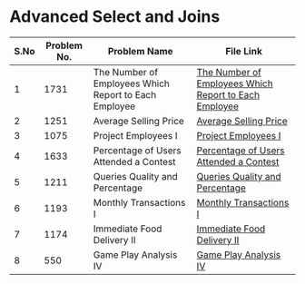 # Advanced Select and Joins

|S.No| Problem No. | Problem Name                  | File Link                       | 
|-----|-------------|--------------------------------|----------------------------------|
| 1 | 1731 |  The Number of Employees Which Report to Each Employee | [  The Number of Employees Which Report to Each Employee]( https://leetcode.com/problems/the-number-of-employees-which-report-to-each-employee?envType=study-plan-v2&envId=top-sql-50)|
| 2 | 1251 |  Average Selling Price | [ Average Selling Price](https://leetcode.com/problems/average-selling-price?envType=study-plan-v2&envId=top-sql-50)  | 
| 3 | 1075   | Project Employees I| [Project Employees I](https://leetcode.com/problems/project-employees-i?envType=study-plan-v2&envId=top-sql-50)
| 4 | 1633  | Percentage of Users Attended a Contest | [Percentage of Users Attended a Contest]( https://leetcode.com/problems/percentage-of-users-attended-a-contest?envType=study-plan-v2&envId=top-sql-50)        | 
| 5 | 1211  |  Queries Quality and Percentage | [Queries Quality and Percentage](https://leetcode.com/problems/queries-quality-and-percentage?envType=study-plan-v2&envId=top-sql-50)    | 
| 6 | 1193  |   Monthly Transactions I | [ Monthly Transactions I](https://leetcode.com/problems/monthly-transactions-i?envType=study-plan-v2&envId=top-sql-50)    |
| 7 | 1174  | Immediate Food Delivery II | [Immediate Food Delivery II](https://leetcode.com/problems/immediate-food-delivery-ii?envType=study-plan-v2&envId=top-sql-50)    |
| 8 | 550    | Game Play Analysis IV | [Game Play Analysis IV](https://leetcode.com/problems/game-play-analysis-iv?envType=study-plan-v2&envId=top-sql-50)    |



